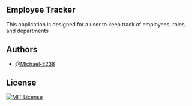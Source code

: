 ## Employee Tracker

This application is designed for a user to keep track of employees, roles, and departments


## Authors

- [@Michael-E238](https://https://github.com/Michael-E238)


## License

[![MIT License](https://img.shields.io/badge/License-MIT-green.svg)](https://choosealicense.com/licenses/mit/)


